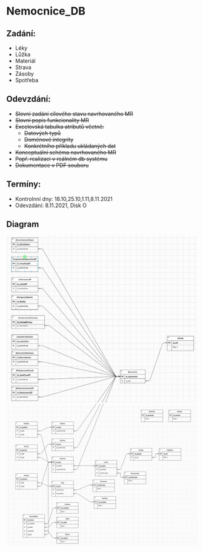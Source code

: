 # Nemocnice_DB

## Zadání:

- Léky
- Lůžka
- Materiál
- Strava
- Zásoby
- Spotřeba

## Odevzdání:

-   ~~Slovní zadání cílového stavu navrhovaného MR~~
-   ~~Slovní popis funkcionality MR~~
-   ~~Excelovská tabulka atributů včetně:~~
    -   ~~Datových typů~~
    -   ~~Doménové integrity~~
    -   ~~Konkrétního příkladu ukládaných dat~~
-   ~~Konceptuální schéma navrhovaného MR~~
-   ~~Popř. realizaci v reálném db systému~~
-   ~~Dokumentace v PDF souboru~~

## Termíny:

- Kontrolnní dny: 18.10,25.10,1.11,8.11.2021
- Odevzdání: 8.11.2021, Disk O

## Diagram

![diagram-1](./diagram-1.PNG)
![diagram-2](./diagram-2.PNG)
